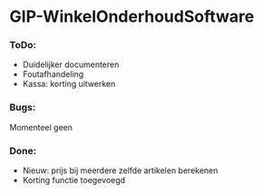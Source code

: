 # GIP-WinkelOnderhoudSoftware
### ToDo:

- Duidelijker documenteren
- Foutafhandeling
- Kassa: korting uitwerken

### Bugs: 

Momenteel geen

### Done:

- Nieuw: prijs bij meerdere zelfde artikelen berekenen
- Korting functie toegevoegd 